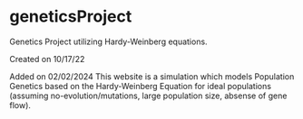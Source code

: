 # geneticsProject



Genetics Project utilizing Hardy-Weinberg equations.

Created on 10/17/22

Added on 02/02/2024
This website is a simulation which models Population Genetics based on the Hardy-Weinberg Equation for ideal populations (assuming no-evolution/mutations, large population size, absense of gene flow).

